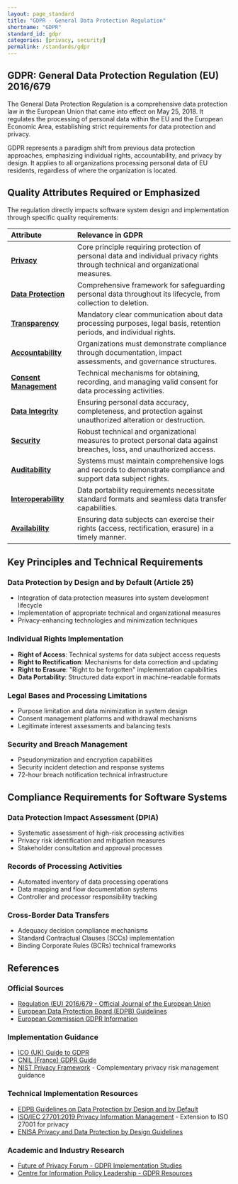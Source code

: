 ```yaml
---
layout: page_standard
title: "GDPR - General Data Protection Regulation"
shortname: "GDPR"
standard_id: gdpr
categories: [privacy, security]
permalink: /standards/gdpr
---
```


## GDPR: General Data Protection Regulation (EU) 2016/679

The General Data Protection Regulation is a comprehensive data protection law in the European Union that came into effect on May 25, 2018. It regulates the processing of personal data within the EU and the European Economic Area, establishing strict requirements for data protection and privacy.

GDPR represents a paradigm shift from previous data protection approaches, emphasizing individual rights, accountability, and privacy by design. It applies to all organizations processing personal data of EU residents, regardless of where the organization is located.

## Quality Attributes Required or Emphasized

The regulation directly impacts software system design and implementation through specific quality requirements:

| Attribute | Relevance in GDPR |
|:--- |:--- |
| **[Privacy](/qualities/privacy)** | Core principle requiring protection of personal data and individual privacy rights through technical and organizational measures. |
| **[Data Protection](/qualities/data-protection)** | Comprehensive framework for safeguarding personal data throughout its lifecycle, from collection to deletion. |
| **[Transparency](/qualities/transparency)** | Mandatory clear communication about data processing purposes, legal basis, retention periods, and individual rights. |
| **[Accountability](/qualities/accountability)** | Organizations must demonstrate compliance through documentation, impact assessments, and governance structures. |
| **[Consent Management](/qualities/consent-management)** | Technical mechanisms for obtaining, recording, and managing valid consent for data processing activities. |
| **[Data Integrity](/qualities/data-integrity)** | Ensuring personal data accuracy, completeness, and protection against unauthorized alteration or destruction. |
| **[Security](/qualities/security)** | Robust technical and organizational measures to protect personal data against breaches, loss, and unauthorized access. |
| **[Auditability](/qualities/auditability)** | Systems must maintain comprehensive logs and records to demonstrate compliance and support data subject rights. |
| **[Interoperability](/qualities/interoperability)** | Data portability requirements necessitate standard formats and seamless data transfer capabilities. |
| **[Availability](/qualities/availability)** | Ensuring data subjects can exercise their rights (access, rectification, erasure) in a timely manner. |

## Key Principles and Technical Requirements

### **Data Protection by Design and by Default (Article 25)**
- Integration of data protection measures into system development lifecycle
- Implementation of appropriate technical and organizational measures
- Privacy-enhancing technologies and minimization techniques

### **Individual Rights Implementation**
- **Right of Access**: Technical systems for data subject access requests
- **Right to Rectification**: Mechanisms for data correction and updating
- **Right to Erasure**: "Right to be forgotten" implementation capabilities
- **Data Portability**: Structured data export in machine-readable formats

### **Legal Bases and Processing Limitations**
- Purpose limitation and data minimization in system design
- Consent management platforms and withdrawal mechanisms
- Legitimate interest assessments and balancing tests

### **Security and Breach Management**
- Pseudonymization and encryption capabilities
- Security incident detection and response systems
- 72-hour breach notification technical infrastructure

## Compliance Requirements for Software Systems

### **Data Protection Impact Assessment (DPIA)**
- Systematic assessment of high-risk processing activities
- Privacy risk identification and mitigation measures
- Stakeholder consultation and approval processes

### **Records of Processing Activities**
- Automated inventory of data processing operations
- Data mapping and flow documentation systems
- Controller and processor responsibility tracking

### **Cross-Border Data Transfers**
- Adequacy decision compliance mechanisms
- Standard Contractual Clauses (SCCs) implementation
- Binding Corporate Rules (BCRs) technical frameworks

## References

### Official Sources
- [Regulation (EU) 2016/679 - Official Journal of the European Union](https://eur-lex.europa.eu/legal-content/EN/TXT/?uri=CELEX%3A32016R0679)
- [European Data Protection Board (EDPB) Guidelines](https://edpb.europa.eu/our-work-tools/general-guidance/gdpr-guidelines-recommendations-best-practices_en)
- [European Commission GDPR Information](https://commission.europa.eu/law/law-topic/data-protection_en)

### Implementation Guidance
- [ICO (UK) Guide to GDPR](https://ico.org.uk/for-organisations/guide-to-data-protection/guide-to-the-general-data-protection-regulation-gdpr/)
- [CNIL (France) GDPR Guide](https://www.cnil.fr/en/data-protection-around-the-world/europe/general-data-protection-regulation-gdpr)
- [NIST Privacy Framework](https://www.nist.gov/privacy-framework) - Complementary privacy risk management guidance

### Technical Implementation Resources
- [EDPB Guidelines on Data Protection by Design and by Default](https://edpb.europa.eu/sites/default/files/consultation/edpb_draft_guidelines_on_data_protection_by_design_and_by_default_v2.0_en.pdf)
- [ISO/IEC 27701:2019 Privacy Information Management](https://www.iso.org/standard/71670.html) - Extension to ISO 27001 for privacy
- [ENISA Privacy and Data Protection by Design Guidelines](https://www.enisa.europa.eu/publications/privacy-and-data-protection-by-design)

### Academic and Industry Research
- [Future of Privacy Forum - GDPR Implementation Studies](https://fpf.org/gdpr/)
- [Centre for Information Policy Leadership - GDPR Resources](https://www.informationpolicycentre.com/areas-of-focus/eu-general-data-protection-regulation/)